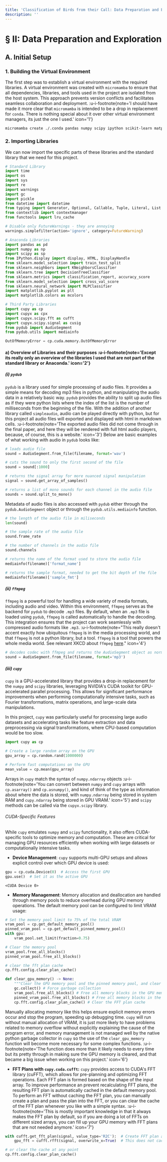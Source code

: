 ```yaml
---
title: 'Classification of Birds from their Call: Data Preparation and Exploration'
description: ''
---
```


# § II: Data Preparation and Exploration

## A. Initial Setup

### 1. Building the Virtual Environment

The first step was to establish a virtual environment with the required libraries. A virtual environment was created with `micromamba` to ensure that all dependencies, libraries, and tools used in the project are isolated from the host system. This approach prevents version conflicts and facilitates seamless collaboration and deployment. :u-i-footnote{note='I should have made it more clear that `micromamba` is intended to be a drop in replacement for `conda`. There is nothing special about it over other virtual environment managers, its just the one I used.' icon='1'}

```bash
micromamba create ./.conda pandas numpy scipy ipython scikit-learn matplotlib pydub ffmpeg cupy
```

### 2. Importing Libraries

We can now import the specific parts of these libraries and the standard library that we need for this project.

```python
# Standard Library
import time
import os
import sys
import re
import warnings
import gc
import pickle
from datetime import datetime
from typing import Generator, Optional, Callable, Tuple, Literal, List
from contextlib import contextmanager
from functools import lru_cache

# Disable only FutureWarnings - they are annoying
warnings.simplefilter(action='ignore', category=FutureWarning)

# Anaconda Libraries
import pandas as pd
import numpy as np
import scipy as sp
from IPython.display import display, HTML, DisplayHandle
from sklearn.model_selection import train_test_split
from sklearn.neighbors import KNeighborsClassifier
from sklearn.tree import DecisionTreeClassifier
from sklearn.metrics import classification_report, accuracy_score
from sklearn.model_selection import cross_val_score
from sklearn.neural_network import MLPClassifier
import matplotlib.pyplot as plt
import matplotlib.colors as mcolors

# Third Party Libraries
import cupy as cp
import cupyx as cpx
import cupyx.scipy.fft as cufft
import cupyx.scipy.signal as cusig
from pydub import AudioSegment
from pydub.utils import mediainfo

OutOfMemoryError = cp.cuda.memory.OutOfMemoryError
```

#### a) Overview of Libraries and their purposes :u-i-footnote{note='Except its really only an overview of the libraries I used that are not part of the standard library or Anaconda.' icon='2'}

##### (i) `pydub`

`pydub` is a library used for simple processing of audio files. It provides a simple means for decoding mp3 files in python, and manipulating the audio data in a relatively basic way. `pydub` provides the ability to split up audio files as if they were python lists where the index of the list is the number of milliseconds from the beginning of the file. With the addition of another library called `simpleaudio`, audio can be played directly with python, but for this project all audio files will exported and displayed with html in markdown cells. :u-i-footnote{note='The exported audio files did not come through in the final paper, and here they will be rendered with full html audio players, because, of course, this is a website.' icon='3'} Below are basic examples of what working with audio in `pydub` looks like:


```python
# loads audio file
sound = AudioSegment.from_file(filename, format='wav')

# cuts the sound to only the first second of the file
sound = sound[:1000]

# returns the signal array for more nuanced signal manipulation
signal = sound.get_array_of_samples()

# returns a list of mono sounds for each channel in the audio file
sounds = sound.split_to_mono()
```

Metadata of audio files is also accessed with `pydub` either through the `pydub.AudioSegment` object or through the `pydub.utils.mediainfo` function.

```python
# the length of the audio file in miliseconds
len(sound)

# the sample rate of the audio file
sound.frame_rate

# the number of channels in the audio file
sound.channels

# returns the name of the format used to store the audio file
mediainfo(filename)['format_name']

# returns the sample format, needed to get the bit depth of the file
mediainfo(filename)['sample_fmt']
```

##### (ii) `ffmpeg`

`ffmpeg` is a powerful tool for handling a wide variety of media formats, including audio and video. Within this environment, `ffmpeg` serves as the backend for `pydub` to decode `.mp3` files. By default, when an `.mp3` file is loaded using `pydub`, `ffmpeg` is called automatically to handle the decoding. This integration ensures that the project can work seamlessly with compressed audio formats like `.mp3`. :u-i-footnote{note="This really doesn't accent exactly how ubiquitous `ffmpeg` is in the media processing world, and that `ffmpeg` is not a python library, but a tool. `ffmpeg` is a tool that powers the whole media world. See relevant XKCD about `ffmpeg` [here](https://xkcd.com/2347/)." icon='4'}

```python
# decodes codec with ffmpeg and returns the AudioSegment object as normal
sound = AudioSegment.from_file(filename, format='mp3')
```

##### (iii) `cupy`

`cupy` is a GPU-accelerated library that provides a drop-in replacement for the `numpy` and `scipy` libraries, leveraging NVIDIA's CUDA toolkit for GPU-accelerated parallel processing. This allows for significant performance improvements when performing computationally intensive tasks, such as Fourier transformations, matrix operations, and large-scale data manipulations.

In this project, `cupy` was particularly useful for processing large audio datasets and accelerating tasks like feature extraction and data preprocessing via signal transformations, where CPU-based computation would be too slow.

```python
import cupy as cp

# Create a large random array on the GPU
gpu_array = cp.random.rand(1000000)

# Perform fast computations on the GPU
mean_value = cp.mean(gpu_array)
```

Arrays in `cupy` match the syntax of `numpy.ndarray` objects :u-i-footnote{note='You can convert between `numpy` and `cupy` arrays with `cp.asarray()` and `cp.asnumpy()`, and kind of think of the type as information about where the data is stored, with `numpy.ndarray` being stored in system RAM and `cupy.ndarray` being stored in GPU VRAM.' icon='5'} and `scipy` methods can be called via the `cupyx.scipy` library.

###### CUDA-Specific Features

While `cupy` emulates `numpy` and `scipy` functionality, it also offers CUDA-specific tools to optimize memory and computation. These are critical for managing GPU resources efficiently when working with large datasets or computationally intensive tasks.

- **Device Management**: `cupy` supports multi-GPU setups and allows explicit control over which GPU device is used:

```python
gpu = cp.cuda.Device(0)  # Access the first GPU
gpu.use()  # Set it as the active GPU
```
```output
<CUDA Device 0>
```

- **Memory Management**: Memory allocation and deallocation are handled through memory pools to reduce overhead during GPU memory operations. The default memory pool can be configured to limit VRAM usage:

```python
# Set the memory pool limit to 75% of the total VRAM
vram_pool = cp.get_default_memory_pool()
pinned_vram_pool = cp.get_default_pinned_memory_pool()
with gpu:
    vram_pool.set_limit(fraction=0.75)

# Clear the memory pool
vram_pool.free_all_blocks()
pinned_vram_pool.free_all_blocks()

# clear the fft plan cache
cp.fft.config.clear_plan_cache()

def clear_gpu_memory() -> None:
    """Clear the GPU memory pool and the pinned memory pool, and clear the FFT plan cache."""
    gc.collect() # Force garbage collection
    vram_pool.free_all_blocks() # Free all memory blocks in the GPU memory pool
    pinned_vram_pool.free_all_blocks() # Free all memory blocks in the pinned memory pool
    cp.fft.config.clear_plan_cache() # Clear the FFT plan cache
```

Manually allocating memory like this helps ensure explicit memory errors occur and stop the program, speeding up debugging time. `cupy` will run without manual allocation of VRAM, it is just more likely to have problems related to memory overflow without explicitly explaining the cause of the program error, and memory management is not managed well by the native python garbage collector in `cupy` so the use of the `clear_gpu_memory` function will become more necessary for some complex functions. :u-i-footnote{note='The function does more than it likely needs to every time but its pretty through in making sure the GPU memory is cleared, and that became a big issue when working on this project.' icon='6'}

- **FFT Plans with `cupy.cuda.cufft`:** `cupy` provides access to CUDA's FFT library (cuFFT), which allows for pre-planning and optimizing FFT operations. Each FFT plan is formed based on the shape of the input array. To improve performance an prevent recalculating FFT plans, the resulting FFT plan is automatically cached in the default memory pool. To perform an FFT without caching the FFT plan, you can manually create a plan and pass the plan into the FFT, or you can clear the cache of the FFT plan whenever you like with a simple syntax. :u-i-footnote{note='This is mostly important knowledge in that it always makes the FFT plan by default, so if you are doing a lot of FFTs on different sized arrays, you can fill up your GPU memory with FFT plans that are not needed anymore.' icon='7'}

```python
with cufft.get_fft_plan(signal, value_type='R2C'):  # Create FFT plan and pass into FFT function
    gpu_fft = cufft.rfft(signal, overwrite_x=True)  # This does not cache FFT plan

# or clear the cache at any point
cp.fft.config.clear_plan_cache()
```
